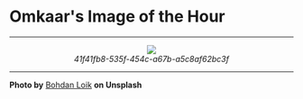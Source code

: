 # Omkaar's Image of the Hour

---

<div align="center">

<a href="https://unsplash.com/photos/a-modern-apartment-building-surrounded-by-trees-Qvhf8iFhu9c">
  <img src="https://images.unsplash.com/photo-1750762367188-2f884520d63d?crop=entropy&cs=tinysrgb&fit=max&fm=jpg&ixid=M3w3NjA2Nzh8MHwxfHJhbmRvbXx8fHx8fHx8fDE3NTMyODY0MDB8&ixlib=rb-4.1.0&q=80&w=1080" style="max-width:100%; height:auto;">
</a>

<br>
<i>41f41fb8-535f-454c-a67b-a5c8af62bc3f</i>

</div>

---

**Photo by** [Bohdan Loik](https://unsplash.com/@bohdanloik) **on Unsplash**

